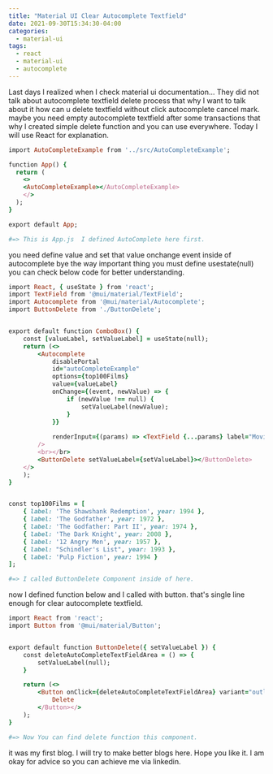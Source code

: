 ```yaml
---
title: "Material UI Clear Autocomplete Textfield"
date: 2021-09-30T15:34:30-04:00
categories:
  - material-ui
tags:
  - react
  - material-ui
  - autocomplete
---
```


Last days I realized when I check material ui documentation... They did not talk about autocomplete textfield delete process 
that why I want to talk about it how can u delete textfield without click autocomplete cancel mark. maybe you need empty 
autocomplete textfield after some transactions that why I created simple delete function and you can use everywhere.
Today I will use React for explanation.

```ruby
import AutoCompleteExample from '../src/AutoCompleteExample';

function App() {
  return (
    <>
    <AutoCompleteExample></AutoCompleteExample>
    </>
  );
}

export default App;

#=> This is App.js  I defined AutoComplete here first.
```

you need define value and set that value onchange event inside of autocomplete bye the way important thing you must define usestate(null) you can check below code for better understanding.

```ruby
import React, { useState } from 'react';
import TextField from '@mui/material/TextField';
import Autocomplete from '@mui/material/Autocomplete';
import ButtonDelete from './ButtonDelete';


export default function ComboBox() {
    const [valueLabel, setValueLabel] = useState(null);
    return (<>
        <Autocomplete
            disablePortal
            id="autoCompleteExample"
            options={top100Films}
            value={valueLabel}
            onChange={(event, newValue) => {
                if (newValue !== null) {
                    setValueLabel(newValue);
                }
            }}
           
            renderInput={(params) => <TextField {...params} label="Movie" />}
        />
        <br></br>
        <ButtonDelete setValueLabel={setValueLabel}></ButtonDelete>
    </>
    );
}


const top100Films = [
    { label: 'The Shawshank Redemption', year: 1994 },
    { label: 'The Godfather', year: 1972 },
    { label: 'The Godfather: Part II', year: 1974 },
    { label: 'The Dark Knight', year: 2008 },
    { label: '12 Angry Men', year: 1957 },
    { label: "Schindler's List", year: 1993 },
    { label: 'Pulp Fiction', year: 1994 }
];

#=> I called ButtonDelete Component inside of here.
```

now I defined function below and I called with button. that's single line enough for clear autocomplete textfield.

```ruby
import React from 'react';
import Button from '@mui/material/Button';


export default function ButtonDelete({ setValueLabel }) {
    const deleteAutoCompleteTextFieldArea = () => {
        setValueLabel(null);
    }

    return (<>
        <Button onClick={deleteAutoCompleteTextFieldArea} variant="outlined">
            Delete
        </Button></>
    );
}

#=> Now You can find delete function this component.
```


it was my first blog. I will try to make better blogs here. Hope you like it. I am okay for advice so you can achieve me via linkedin.